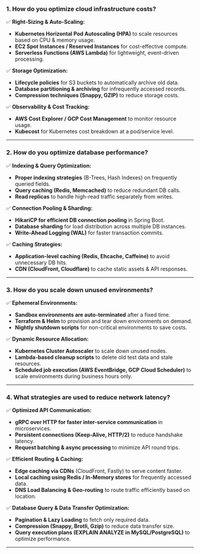 ### **1. How do you optimize cloud infrastructure costs?**

✅ **Right-Sizing & Auto-Scaling:**

- **Kubernetes Horizontal Pod Autoscaling (HPA)** to scale resources based on CPU & memory usage.
- **EC2 Spot Instances / Reserved Instances** for cost-effective compute.
- **Serverless Functions (AWS Lambda)** for lightweight, event-driven processing.

✅ **Storage Optimization:**

- **Lifecycle policies** for S3 buckets to automatically archive old data.
- **Database partitioning & archiving** for infrequently accessed records.
- **Compression techniques (Snappy, GZIP)** to reduce storage costs.

✅ **Observability & Cost Tracking:**

- **AWS Cost Explorer / GCP Cost Management** to monitor resource usage.
- **Kubecost** for Kubernetes cost breakdown at a pod/service level.

---

### **2. How do you optimize database performance?**

✅ **Indexing & Query Optimization:**

- **Proper indexing strategies** (B-Trees, Hash Indexes) on frequently queried fields.
- **Query caching (Redis, Memcached)** to reduce redundant DB calls.
- **Read replicas** to handle high-read traffic separately from writes.

✅ **Connection Pooling & Sharding:**

- **HikariCP for efficient DB connection pooling** in Spring Boot.
- **Database sharding** for load distribution across multiple DB instances.
- **Write-Ahead Logging (WAL)** for faster transaction commits.

✅ **Caching Strategies:**

- **Application-level caching (Redis, Ehcache, Caffeine)** to avoid unnecessary DB hits.
- **CDN (CloudFront, Cloudflare)** to cache static assets & API responses.

---

### **3. How do you scale down unused environments?**

✅ **Ephemeral Environments:**

- **Sandbox environments are auto-terminated** after a fixed time.
- **Terraform & Helm** to provision and tear down environments on demand.
- **Nightly shutdown scripts** for non-critical environments to save costs.

✅ **Dynamic Resource Allocation:**

- **Kubernetes Cluster Autoscaler** to scale down unused nodes.
- **Lambda-based cleanup scripts** to delete old test data and stale resources.
- **Scheduled job execution (AWS EventBridge, GCP Cloud Scheduler)** to scale environments during business hours only.

---

### **4. What strategies are used to reduce network latency?**

✅ **Optimized API Communication:**

- **gRPC over HTTP for faster inter-service communication** in microservices.
- **Persistent connections (Keep-Alive, HTTP/2)** to reduce handshake latency.
- **Request batching & async processing** to minimize API round trips.

✅ **Efficient Routing & Caching:**

- **Edge caching via CDNs** (CloudFront, Fastly) to serve content faster.
- **Local caching using Redis / In-Memory stores** for frequently accessed data.
- **DNS Load Balancing & Geo-routing** to route traffic efficiently based on location.

✅ **Database Query & Data Transfer Optimization:**

- **Pagination & Lazy Loading** to fetch only required data.
- **Compression (Snappy, Brotli, Gzip)** to reduce data transfer size.
- **Query execution plans (EXPLAIN ANALYZE in MySQL/PostgreSQL)** to optimize performance.

---
